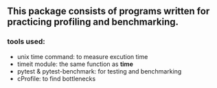 ## This package consists of programs written for practicing profiling and benchmarking.

### tools used:
- unix time command: to measure excution time
- timeit module: the same function as **time**
- pytest & pytest-benchmark: for testing and benchmarking
- cProfile: to find bottlenecks